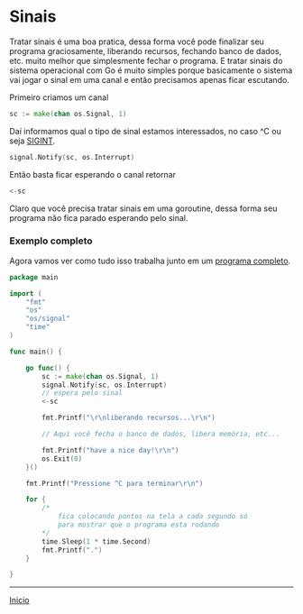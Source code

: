 # Sinais

Tratar sinais é uma boa pratica, dessa forma você pode finalizar seu programa graciosamente, liberando recursos, fechando banco de dados, etc. muito melhor que simplesmente fechar o programa. E tratar sinais do sistema operacional com Go é muito simples porque basicamente o sistema vai jogar o sinal em uma canal e então precisamos apenas ficar escutando.

Primeiro criamos um canal

```go
sc := make(chan os.Signal, 1)
```

Daí informamos qual o tipo de sinal estamos interessados, no caso ^C ou seja [SIGINT](https://en.wikipedia.org/wiki/Unix_signal#SIGINT).

```go
signal.Notify(sc, os.Interrupt)
```

Então basta ficar esperando o canal retornar

```go
<-sc
```

Claro que você precisa tratar sinais em uma goroutine, dessa forma seu programa não fica parado esperando pelo sinal.

### Exemplo completo

Agora vamos ver como tudo isso trabalha junto em um [programa completo](https://github.com/crgimenes/Go-Hands-On/blob/master/signals.go).

```go
package main

import (
	"fmt"
	"os"
	"os/signal"
	"time"
)

func main() {

	go func() {
		sc := make(chan os.Signal, 1)
		signal.Notify(sc, os.Interrupt)
		// espera pelo sinal
		<-sc

		fmt.Printf("\r\nliberando recursos...\r\n")

		// Aqui você fecha o banco de dados, libera memória, etc...

		fmt.Printf("have a nice day!\r\n")
		os.Exit(0)
	}()

	fmt.Printf("Pressione ^C para terminar\r\n")

	for {
		/*
			fica colocando pontos na tela a cada segundo só
			para mostrar que o programa esta rodando
		*/
		time.Sleep(1 * time.Second)
		fmt.Printf(".")
	}

}
```

---
[Inicio](README.md)
